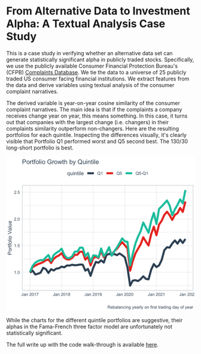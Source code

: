 # From Alternative Data to Investment Alpha: A Textual Analysis Case Study

This is a case study in verifying whether an alternative data set can generate statistically significant alpha in publicly traded stocks. Specifically, we use the publicly available Consumer Financial Protection Bureau's (CFPB) [Complaints Database](https://www.consumerfinance.gov/data-research/consumer-complaints/). We tie the data to a universe of 25 publicly traded US consumer facing financial institutions. We extract features from the data and derive variables using textual analysis of the consumer complaint narratives. 

The derived variable is year-on-year cosine similarity of the consumer complaint narratives. The main idea is that if the complaints a company receives change year on year, this means something. In this case, it turns out that companies with the largest change (i.e. changers) in their complaints similarity outperform non-changers. Here are the resulting portfolios for each quintile. Inspecting the differences visually, it's clearly visible that Portfolio Q1 performed worst and Q5 second best. The 130/30 long-short portfolio is best.

<img src="https://github.com/witolot/consumer_complaints/blob/master/images/portfolio_comp.png" width="600"/>

While the charts for the different quintile portfolios are suggestive, their alphas in the Fama-French three factor model are unfortunately not statistically significant.

The full write up with the code walk-through is available <a href="http://witolot.github.io">here</a>.
